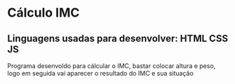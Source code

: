 <h1>Cálculo IMC</h1>
<h2>Linguagens usadas para desenvolver:
HTML
CSS
JS
</h2>
<p>Programa desenvoldo para cálcular o IMC, bastar colocar altura e peso, logo em seguida vai aparecer o resultado do IMC e sua situação</p>
